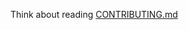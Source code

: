 Think about reading [CONTRIBUTING.md](https://github.com/MetallicBlueDev/PassionEngine/blob/master/.github/CONTRIBUTING.md)
